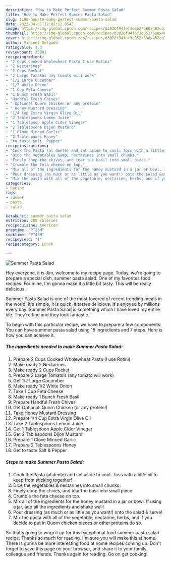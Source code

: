```yaml
---
description: "How to Make Perfect Summer Pasta Salad"
title: "How to Make Perfect Summer Pasta Salad"
slug: 1108-how-to-make-perfect-summer-pasta-salad
date: 2022-04-01T12:02:12.854Z
image: https://img-global.cpcdn.com/recipes/d3020f94fef3e052/680x482cq70/summer-pasta-salad-recipe-main-photo.jpg
thumbnail: https://img-global.cpcdn.com/recipes/d3020f94fef3e052/680x482cq70/summer-pasta-salad-recipe-main-photo.jpg
cover: https://img-global.cpcdn.com/recipes/d3020f94fef3e052/680x482cq70/summer-pasta-salad-recipe-main-photo.jpg
author: Vincent Delgado
ratingvalue: 4.3
reviewcount: 35891
recipeingredient:
- "2 Cups Cooked Wholewheat Pasta I use Rotini"
- "2 Nectarines"
- "2 Cups Rocket"
- "2 Large Tomatos any tomato will work"
- "1/2 Large Cucumber"
- "1/2 White Onion"
- "1 Cup Feta Cheese"
- "1 Bunch Fresh Basil"
- "Handful Fresh Chives"
- " Optional Quorn Chicken or any protein"
- " Honey Mustard Dressing"
- "1/4 Cup Extra Virgin Olive Oil"
- "2 Tablespoons Lemon Juice"
- "1 Tablespoon Apple Cider Vinegar"
- "2 Tablespoons Dijon Mustard"
- "1 Clove Minced Garlic"
- "2 Tablespoons Honey"
- "to taste Salt  Pepper"
recipeinstructions:
- "Cook the Pasta (al dente) and set aside to cool. Toss with a little oil to keep from sticking together!"
- "Dice the vegetables &amp; nectarines into small chunks."
- "Finely chop the chives, and tear the basil into small piece."
- "Crumble the feta cheese on top."
- "Mix all of the ingredients for the honey mustard in a jar or bowl. If using a jar, add all the ingredients and shake well!"
- "Pour dressing (as much or as little as you want!) onto the salad &amp; serve!"
- "Mix the pasta with all of the vegetable, nectarine, herbs, and if you decide to put in Quorn chicken pieces or other proteins do so."
categories:
- Recipe
tags:
- summer
- pasta
- salad

katakunci: summer pasta salad 
nutrition: 208 calories
recipecuisine: American
preptime: "PT28M"
cooktime: "PT45M"
recipeyield: "1"
recipecategory: Lunch

---
```



![Summer Pasta Salad](https://img-global.cpcdn.com/recipes/d3020f94fef3e052/680x482cq70/summer-pasta-salad-recipe-main-photo.jpg)

Hey everyone, it is Jim, welcome to my recipe page. Today, we're going to prepare a special dish, summer pasta salad. One of my favorites food recipes. For mine, I'm gonna make it a little bit tasty. This will be really delicious.



Summer Pasta Salad is one of the most favored of recent trending meals in the world. It's simple, it is quick, it tastes delicious. It's enjoyed by millions every day. Summer Pasta Salad is something which I have loved my entire life. They're fine and they look fantastic.


To begin with this particular recipe, we have to prepare a few components. You can have summer pasta salad using 18 ingredients and 7 steps. Here is how you can achieve it.

<!--inarticleads1-->

##### The ingredients needed to make Summer Pasta Salad:

1. Prepare 2 Cups Cooked Wholewheat Pasta (I use Rotini)
1. Make ready 2 Nectarines
1. Make ready 2 Cups Rocket
1. Prepare 2 Large Tomato’s (any tomato will work)
1. Get 1/2 Large Cucumber
1. Make ready 1/2 White Onion
1. Take 1 Cup Feta Cheese
1. Make ready 1 Bunch Fresh Basil
1. Prepare Handful Fresh Chives
1. Get  Optional: Quorn Chicken (or any protein!)
1. Take  Honey Mustard Dressing
1. Prepare 1/4 Cup Extra Virgin Olive Oil
1. Take 2 Tablespoons Lemon Juice
1. Get 1 Tablespoon Apple Cider Vinegar
1. Get 2 Tablespoons Dijon Mustard
1. Prepare 1 Clove Minced Garlic
1. Prepare 2 Tablespoons Honey
1. Get to taste Salt &amp; Pepper




<!--inarticleads2-->

##### Steps to make Summer Pasta Salad:

1. Cook the Pasta (al dente) and set aside to cool. Toss with a little oil to keep from sticking together!
1. Dice the vegetables &amp; nectarines into small chunks.
1. Finely chop the chives, and tear the basil into small piece.
1. Crumble the feta cheese on top.
1. Mix all of the ingredients for the honey mustard in a jar or bowl. If using a jar, add all the ingredients and shake well!
1. Pour dressing (as much or as little as you want!) onto the salad &amp; serve!
1. Mix the pasta with all of the vegetable, nectarine, herbs, and if you decide to put in Quorn chicken pieces or other proteins do so.




So that's going to wrap it up for this exceptional food summer pasta salad recipe. Thanks so much for reading. I'm sure you will make this at home. There is gonna be more interesting food at home recipes coming up. Don't forget to save this page on your browser, and share it to your family, colleague and friends. Thanks again for reading. Go on get cooking!
